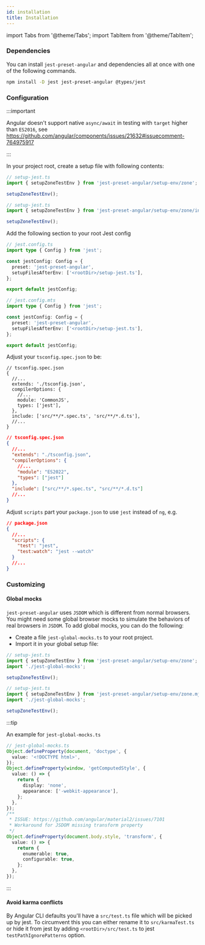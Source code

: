 ```yaml
---
id: installation
title: Installation
---
```


import Tabs from '@theme/Tabs';
import TabItem from '@theme/TabItem';

### Dependencies

You can install `jest-preset-angular` and dependencies all at once with one of the following commands.

```bash npm2yarn
npm install -D jest jest-preset-angular @types/jest
```

### Configuration

:::important

Angular doesn't support native `async/await` in testing with `target` higher than `ES2016`, see https://github.com/angular/components/issues/21632#issuecomment-764975917

:::

In your project root, create a setup file with following contents:

```ts tab={"label":"TypeScript CJS"}
// setup-jest.ts
import { setupZoneTestEnv } from 'jest-preset-angular/setup-env/zone';

setupZoneTestEnv();
```

```ts tab={"label":"TypeScript ESM"}
// setup-jest.ts
import { setupZoneTestEnv } from 'jest-preset-angular/setup-env/zone/index.mjs';

setupZoneTestEnv();
```

Add the following section to your root Jest config

```ts tab={"label":"TypeScript CJS"}
// jest.config.ts
import type { Config } from 'jest';

const jestConfig: Config = {
  preset: 'jest-preset-angular',
  setupFilesAfterEnv: ['<rootDir>/setup-jest.ts'],
};

export default jestConfig;
```

```ts tab={"label":"TypeScript ESM"}
// jest.config.mts
import type { Config } from 'jest';

const jestConfig: Config = {
  preset: 'jest-preset-angular',
  setupFilesAfterEnv: ['<rootDir>/setup-jest.ts'],
};

export default jestConfig;
```

Adjust your `tsconfig.spec.json` to be:

```json5 tab={"label": "Tsconfig CJS"}
// tsconfig.spec.json
{
  //...
  extends: './tsconfig.json',
  compilerOptions: {
    //...
    module: 'CommonJS',
    types: ['jest'],
  },
  include: ['src/**/*.spec.ts', 'src/**/*.d.ts'],
  //...
}
```

```json tab={"label": "Tsconfig ESM"}
// tsconfig.spec.json
{
  //...
  "extends": "./tsconfig.json",
  "compilerOptions": {
    //...
    "module": "ES2022",
    "types": ["jest"]
  },
  "include": ["src/**/*.spec.ts", "src/**/*.d.ts"]
  //...
}
```

Adjust `scripts` part your `package.json` to use `jest` instead of `ng`, e.g.

```json
// package.json
{
  //...
  "scripts": {
    "test": "jest",
    "test:watch": "jest --watch"
  }
  //...
}
```

### Customizing

#### Global mocks

`jest-preset-angular` uses `JSDOM` which is different from normal browsers. You might need some global browser mocks to
simulate the behaviors of real browsers in `JSDOM`. To add global mocks, you can do the following:

- Create a file `jest-global-mocks.ts` to your root project.
- Import it in your global setup file:

```ts tab={"label":"TypeScript CJS"}
// setup-jest.ts
import { setupZoneTestEnv } from 'jest-preset-angular/setup-env/zone';
import './jest-global-mocks';

setupZoneTestEnv();
```

```ts tab={"label":"TypeScript ESM"}
// setup-jest.ts
import { setupZoneTestEnv } from 'jest-preset-angular/setup-env/zone.mjs';
import './jest-global-mocks';

setupZoneTestEnv();
```

:::tip

An example for `jest-global-mocks.ts`

```ts
// jest-global-mocks.ts
Object.defineProperty(document, 'doctype', {
  value: '<!DOCTYPE html>',
});
Object.defineProperty(window, 'getComputedStyle', {
  value: () => {
    return {
      display: 'none',
      appearance: ['-webkit-appearance'],
    };
  },
});
/**
 * ISSUE: https://github.com/angular/material2/issues/7101
 * Workaround for JSDOM missing transform property
 */
Object.defineProperty(document.body.style, 'transform', {
  value: () => {
    return {
      enumerable: true,
      configurable: true,
    };
  },
});
```

:::

#### Avoid karma conflicts

By Angular CLI defaults you'll have a `src/test.ts` file which will be picked up by jest. To circumvent this you can either rename it to `src/karmaTest.ts` or hide it from jest by adding `<rootDir>/src/test.ts` to jest `testPathIgnorePatterns` option.
